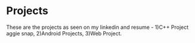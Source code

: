 # Projects
These are the projects as seen on my linkedin and resume - 
1)C++ Project aggie snap,
2)Android Projects,
3)Web Project.
